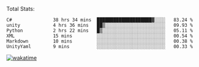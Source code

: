 Total Stats:
<!--START_SECTION:waka-->

```text
C#               38 hrs 34 mins  ████████████████████▓░░░░   83.24 %
unity            4 hrs 36 mins   ██▒░░░░░░░░░░░░░░░░░░░░░░   09.93 %
Python           2 hrs 22 mins   █▒░░░░░░░░░░░░░░░░░░░░░░░   05.11 %
XML              15 mins         ░░░░░░░░░░░░░░░░░░░░░░░░░   00.54 %
Markdown         10 mins         ░░░░░░░░░░░░░░░░░░░░░░░░░   00.38 %
UnityYaml        9 mins          ░░░░░░░░░░░░░░░░░░░░░░░░░   00.33 %
```

<!--END_SECTION:waka-->

[![wakatime](https://wakatime.com/badge/user/d6a1e036-2153-43d6-9604-0dce67457b7f.svg)](https://wakatime.com/@d6a1e036-2153-43d6-9604-0dce67457b7f)
